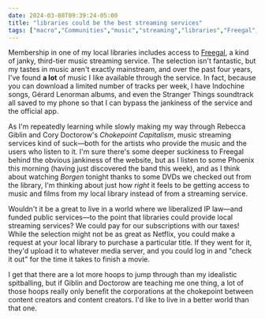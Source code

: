 ```yaml
---
date: 2024-03-08T09:39:24-05:00
title: "libraries could be the best streaming services"
tags: ["macro","Communities","music","streaming","libraries","Freegal","music streaming","streaming services","Indochine","Phoenix","Chokepoint Capitalism","Cory Doctorow","Rebecca Giblin","copyright","intellectual property"]
---
```

Membership in one of my local libraries includes access to [Freegal](https://freegalmusic.com/), a kind of janky, third-tier music streaming service. The selection isn't fantastic, but my tastes in music aren't exactly mainstream, and over the past four years, I've found **a lot** of music I like available through the service. In fact, because you can download a limited number of tracks per week, I have Indochine songs, Gérard Lenorman albums, and even the Stranger Things soundtrack all saved to my phone so that I can bypass the jankiness of the service and the official app.

As I'm repeatedly learning while slowly making my way through Rebecca Giblin and Cory Doctorow's *Chokepoint Capitalism*, music streaming services kind of suck—both for the artists who provide the music and the users who listen to it. I'm sure there's some deeper suckiness to Freegal behind the obvious jankiness of the website, but as I listen to some Phoenix this morning (having just discovered the band this week), and as I think about watching *Borgen* tonight thanks to some DVDs we checked out from the library, I'm thinking about just how *right* it feels to be getting access to music and films from my local library instead of from a streaming service.

Wouldn't it be a great to live in a world where we liberalized IP law—and funded public services—to the point that libraries could provide local streaming services? We could pay for our subscriptions with our taxes! While the selection might not be as great as Netflix, you could make a request at your local library to purchase a particular title. If they went for it, they'd upload it to whatever media server, and you could log in and "check it out" for the time it takes to finish a movie.  

 I get that there are a lot more hoops to jump through than my idealistic spitballing, but if Giblin and Doctorow are teaching me one thing, a lot of those hoops really only benefit the corporations at the chokepoint between content creators and content creators. I'd like to live in a better world than that one.